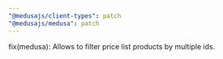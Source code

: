 ```yaml
---
"@medusajs/client-types": patch
"@medusajs/medusa": patch
---
```


fix(medusa): Allows to filter price list products by multiple ids.
